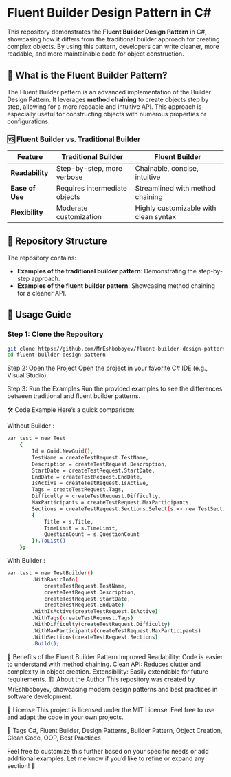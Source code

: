 # Fluent Builder Design Pattern in C#

This repository demonstrates the **Fluent Builder Design Pattern** in C#, showcasing how it differs from the traditional builder approach for creating complex objects. By using this pattern, developers can write cleaner, more readable, and more maintainable code for object construction.

## 🚀 What is the Fluent Builder Pattern?
The Fluent Builder pattern is an advanced implementation of the Builder Design Pattern. It leverages **method chaining** to create objects step by step, allowing for a more readable and intuitive API. This approach is especially useful for constructing objects with numerous properties or configurations.

### 🆚 Fluent Builder vs. Traditional Builder
| Feature                 | Traditional Builder             | Fluent Builder                |
|-------------------------|----------------------------------|--------------------------------|
| **Readability**         | Step-by-step, more verbose      | Chainable, concise, intuitive |
| **Ease of Use**         | Requires intermediate objects   | Streamlined with method chaining |
| **Flexibility**         | Moderate customization          | Highly customizable with clean syntax |

## 📂 Repository Structure
The repository contains:
- **Examples of the traditional builder pattern**: Demonstrating the step-by-step approach.
- **Examples of the fluent builder pattern**: Showcasing method chaining for a cleaner API.

## 📖 Usage Guide
### Step 1: Clone the Repository
```bash
git clone https://github.com/MrEshboboyev/fluent-builder-design-pattern.git
cd fluent-builder-design-pattern
```
Step 2: Open the Project
Open the project in your favorite C# IDE (e.g., Visual Studio).

Step 3: Run the Examples
Run the provided examples to see the differences between traditional and fluent builder patterns.

🛠 Code Example
Here’s a quick comparison:

Without Builder :
```bash
var test = new Test
    {
        Id = Guid.NewGuid(),
        TestName = createTestRequest.TestName,
        Description = createTestRequest.Description,
        StartDate = createTestRequest.StartDate,
        EndDate = createTestRequest.EndDate,
        IsActive = createTestRequest.IsActive,
        Tags = createTestRequest.Tags,
        Difficulty = createTestRequest.Difficulty,
        MaxParticipants = createTestRequest.MaxParticipants,
        Sections = createTestRequest.Sections.Select(s => new TestSection
        {
            Title = s.Title,
            TimeLimit = s.TimeLimit,
            QuestionCount = s.QuestionCount
        }).ToList()
    };
```
With Builder : 
```bash
var test = new TestBuilder()
        .WithBasicInfo(
            createTestRequest.TestName,
            createTestRequest.Description,
            createTestRequest.StartDate,
            createTestRequest.EndDate)
        .WithIsActive(createTestRequest.IsActive)
        .WithTags(createTestRequest.Tags)
        .WithDifficulty(createTestRequest.Difficulty)
        .WithMaxParticipants(createTestRequest.MaxParticipants)
        .WithSections(createTestRequest.Sections)
        .Build();
```

🌟 Benefits of the Fluent Builder Pattern
Improved Readability: Code is easier to understand with method chaining.
Clean API: Reduces clutter and complexity in object creation.
Extensibility: Easily extendable for future requirements.
🏗 About the Author
This repository was created by MrEshboboyev, showcasing modern design patterns and best practices in software development.

📄 License
This project is licensed under the MIT License. Feel free to use and adapt the code in your own projects.

🔖 Tags
C#, Fluent Builder, Design Patterns, Builder Pattern, Object Creation, Clean Code, OOP, Best Practices

Feel free to customize this further based on your specific needs or add additional examples. Let me know if you’d like to refine or expand any section! 🚀
